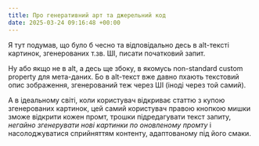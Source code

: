 ```yaml
---
title: Про генеративний арт та джерельний код
date: 2025-03-24 09:16:48 +00:00
---
```


Я тут подумав, що було б чесно та відповідально десь в alt-тексті картинок, згенерованих т.зв. ШІ, писати початковий запит.

Ну або якщо не в alt, а десь ще збоку, в якомусь non-standard custom property для мета-даних. Бо в alt-текст вже давно пхають текстовий опис зображення, згенерований теж через ШІ (іноді через той самий).

А в ідеальному світі, коли користувач відкриває статтю з купою згенерованих картинок, цей самий користувач правою кнопкою мишки зможе відкрити кожен промт, трошки підредагувати текст запиту, _негайно згенерувати нові картинки по оновленому промту_ і насолоджуватися сприйняттям контенту, адаптованому під його смаки.
